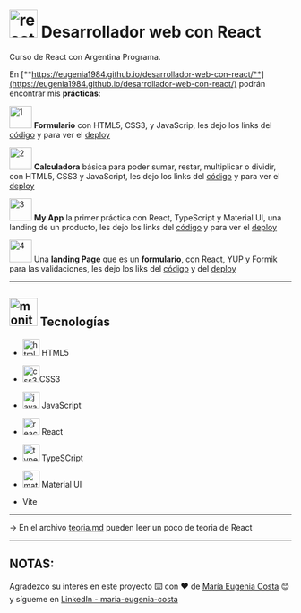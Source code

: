 # <img width="50" height="50" src="https://img.icons8.com/office/50/react.png" alt="react icon"/> Desarrollador web con React

Curso de React con Argentina Programa.

En [**https://eugenia1984.github.io/desarrollador-web-con-react/**](https://eugenia1984.github.io/desarrollador-web-con-react/) podrán encontrar mis **prácticas**:

<img width="40" height="40" src="https://img.icons8.com/arcade/40/1.png" alt="1"/> **Formulario** con HTML5, CSS3, y JavaScrip, les dejo los links del [código](https://github.com/eugenia1984/desarrollador-web-con-react/tree/main/formulario)  y para ver el [deploy](https://eugenia1984.github.io/desarrollador-web-con-react/formulario/)

<img width="40" height="40" src="https://img.icons8.com/arcade/40/2.png" alt="2"/> **Calculadora** básica para poder sumar, restar, multiplicar o dividir, con HTML5, CSS3 y JavaScript, les dejo los links del [código](https://github.com/eugenia1984/desarrollador-web-con-react/tree/main/calculadora) y para ver el [deploy](https://eugenia1984.github.io/desarrollador-web-con-react/calculadora)

<img width="40" height="40" src="https://img.icons8.com/arcade/40/3.png" alt="3"/> **My App** la primer práctica con React, TypeScript y Material UI, una landing de un producto, les dejo los links del [código](https://github.com/eugenia1984/desarrollador-web-con-react/tree/main/my-app/my-app) y para ver el [deploy](https://oh-la-la-shoes.netlify.app/)

<img width="40" height="40" src="https://img.icons8.com/arcade/40/4.png" alt="4"/> Una **landing Page** que es un **formulario**, con React, YUP y Formik para las validaciones, les dejo los liks del [código](https://github.com/eugenia1984/desarrollador-web-con-react/tree/main/register) y del [deploy](https://registration-arg-programa-react.netlify.app/)

---

## <img width="50" height="50" src="https://img.icons8.com/office/50/monitor.png" alt="monitor"/> Tecnologías

- <img width="30" height="30" src="https://img.icons8.com/color/30/html-5--v1.png" alt="html5 icon"/> HTML5

- <img width="30" height="30" src="https://img.icons8.com/color/30/css3.png" alt="css3 icon"/>CSS3

- <img width="30" height="30" src="https://img.icons8.com/color/30/javascript--v1.png" alt="javascript"/> JavaScript

- <img width="30" height="30" src="https://img.icons8.com/office/30/react.png" alt="react icon"/> React

- <img width="30" height="30" src="https://img.icons8.com/color/30/typescript.png" alt="typescript"/> TypeSCript

- <img width="30" height="30" src="https://img.icons8.com/color/30/material-ui.png" alt="material-ui"/> Material UI

- Vite

---

-> En el archivo [teoria.md](https://github.com/eugenia1984/desarrollador-web-con-react/blob/main/teoria.md) pueden leer un poco de teoria de React

---


## NOTAS:

Agradezco su interés en este proyecto ⌨️ con ❤️ de [María Eugenia Costa](https://github.com/eugenia1984) 😊 y sígueme en [LinkedIn - maria-eugenia-costa](https://www.linkedin.com/in/maria-eugenia-costa/)

